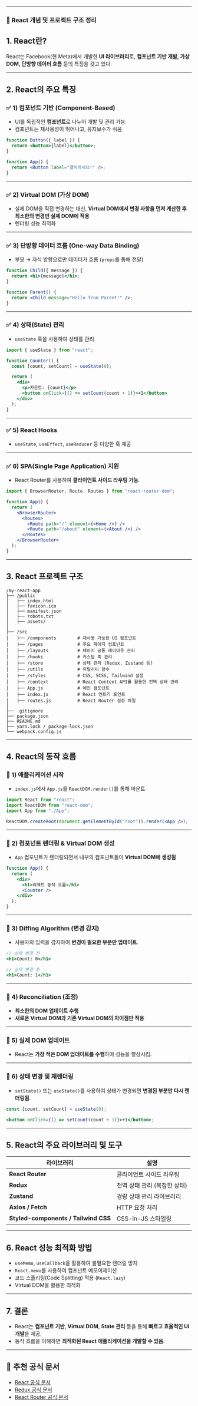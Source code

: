 
---  

### 📌 **React 개념 및 프로젝트 구조 정리**
  
## **1. React란?**
React는 Facebook(현 Meta)에서 개발한 **UI 라이브러리**로, **컴포넌트 기반 개발, 가상 DOM, 단방향 데이터 흐름** 등의 특징을 갖고 있다.

---

## **2. React의 주요 특징**
### ✅ **1) 컴포넌트 기반 (Component-Based)**
- UI를 독립적인 **컴포넌트**로 나누어 개발 및 관리 가능
- 컴포넌트는 재사용성이 뛰어나고, 유지보수가 쉬움

```jsx
function Button({ label }) {
  return <button>{label}</button>;
}

function App() {
  return <Button label="클릭하세요!" />;
}
```

---

### ✅ **2) Virtual DOM (가상 DOM)**
- 실제 DOM을 직접 변경하는 대신, **Virtual DOM에서 변경 사항을 먼저 계산한 후 최소한의 변경만 실제 DOM에 적용**
- 렌더링 성능 최적화

---

### ✅ **3) 단방향 데이터 흐름 (One-way Data Binding)**
- 부모 → 자식 방향으로만 데이터가 흐름 (`props`를 통해 전달)

```jsx
function Child({ message }) {
  return <h1>{message}</h1>;
}

function Parent() {
  return <Child message="Hello from Parent!" />;
}
```

---

### ✅ **4) 상태(State) 관리**
- `useState` 훅을 사용하여 상태를 관리

```jsx
import { useState } from "react";

function Counter() {
  const [count, setCount] = useState(0);

  return (
    <div>
      <p>카운트: {count}</p>
      <button onClick={() => setCount(count + 1)}>+1</button>
    </div>
  );
}
```

---

### ✅ **5) React Hooks**
- `useState`, `useEffect`, `useReducer` 등 다양한 훅 제공

---

### ✅ **6) SPA(Single Page Application) 지원**
- React Router를 사용하여 **클라이언트 사이드 라우팅 가능**.

```jsx
import { BrowserRouter, Route, Routes } from "react-router-dom";

function App() {
  return (
    <BrowserRouter>
      <Routes>
        <Route path="/" element={<Home />} />
        <Route path="/about" element={<About />} />
      </Routes>
    </BrowserRouter>
  );
}
```

---

## **3. React 프로젝트 구조**
```
/my-react-app
├── /public
│   ├── index.html
│   ├── favicon.ico
│   ├── manifest.json
│   ├── robots.txt
│   ├── assets/
│
├── /src
│   ├── /components        # 재사용 가능한 UI 컴포넌트
│   ├── /pages             # 주요 페이지 컴포넌트
│   ├── /layouts           # 페이지 공통 레이아웃 관리
│   ├── /hooks             # 커스텀 훅 관리
│   ├── /store             # 상태 관리 (Redux, Zustand 등)
│   ├── /utils             # 유틸리티 함수
│   ├── /styles            # CSS, SCSS, Tailwind 설정
│   ├── /context           # React Context API를 활용한 전역 상태 관리
│   ├── App.js             # 메인 컴포넌트
│   ├── index.js           # React 엔트리 포인트
│   ├── routes.js          # React Router 설정 파일
│
├── .gitignore
├── package.json
├── README.md
├── yarn.lock / package-lock.json
└── webpack.config.js
```

---

## **4. React의 동작 흐름**
### **🔹 1) 애플리케이션 시작**
- `index.js`에서 `App.js`를 `ReactDOM.render()`를 통해 마운트

```jsx
import React from "react";
import ReactDOM from "react-dom";
import App from "./App";

ReactDOM.createRoot(document.getElementById("root")).render(<App />);
```

---

### **🔹 2) 컴포넌트 렌더링 & Virtual DOM 생성**
- `App` 컴포넌트가 렌더링되면서 내부의 컴포넌트들이 **Virtual DOM에 생성됨**

```jsx
function App() {
  return (
    <div>
      <h1>리액트 동작 흐름</h1>
      <Counter />
    </div>
  );
}
```

---

### **🔹 3) Diffing Algorithm (변경 감지)**
- 사용자의 입력을 감지하여 **변경이 필요한 부분만 업데이트**.

```jsx
// 상태 변경 전
<h1>Count: 0</h1>

// 상태 변경 후
<h1>Count: 1</h1>
```

---

### **🔹 4) Reconciliation (조정)**
- **최소한의 DOM 업데이트 수행**
- **새로운 Virtual DOM과 기존 Virtual DOM의 차이점만 적용**

---

### **🔹 5) 실제 DOM 업데이트**
- React는 **가장 적은 DOM 업데이트를 수행**하여 성능을 향상시킴.

---

### **🔹 6) 상태 변경 및 재렌더링**
- `setState()` 또는 `useState()`를 사용하여 상태가 변경되면 **변경된 부분만 다시 렌더링됨**.

```jsx
const [count, setCount] = useState(0);

<button onClick={() => setCount(count + 1)}>+1</button>;
```

---

## **5. React의 주요 라이브러리 및 도구**
| 라이브러리 | 설명 |
|-----------|------|
| **React Router** | 클라이언트 사이드 라우팅 |
| **Redux** | 전역 상태 관리 (복잡한 상태) |
| **Zustand** | 경량 상태 관리 라이브러리 |
| **Axios / Fetch** | HTTP 요청 처리 |
| **Styled-components / Tailwind CSS** | CSS-in-JS 스타일링 |

---

## **6. React 성능 최적화 방법**
- `useMemo`, `useCallback`을 활용하여 불필요한 렌더링 방지
- `React.memo`를 사용하여 컴포넌트 메모이제이션
- 코드 스플리팅(Code Splitting) 적용 (`React.lazy`)
- Virtual DOM을 활용한 최적화

---

## **7. 결론**
- React는 **컴포넌트 기반**, **Virtual DOM**, **State 관리** 등을 통해 **빠르고 효율적인 UI 개발**을 제공.
- 동작 흐름을 이해하면 **최적화된 React 애플리케이션을 개발할 수 있음**.

---

## **📖 추천 공식 문서**
- [React 공식 문서](https://react.dev/)
- [Redux 공식 문서](https://redux.js.org/)
- [React Router 공식 문서](https://reactrouter.com/)

```

